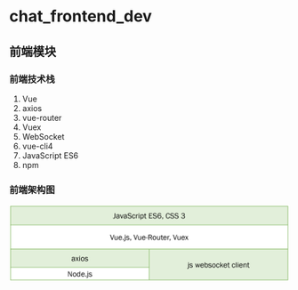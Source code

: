 # chat_frontend_dev

## 前端模块

### 前端技术栈

1. Vue
3. axios
4. vue-router
5. Vuex
6. WebSocket
7. vue-cli4
8. JavaScript ES6
9. npm

### 前端架构图
<img src="https://raw.githubusercontent.com/FreudFan/image/master/chat/frontend-architecture.PNG" alt="前端架构图" width="700" />